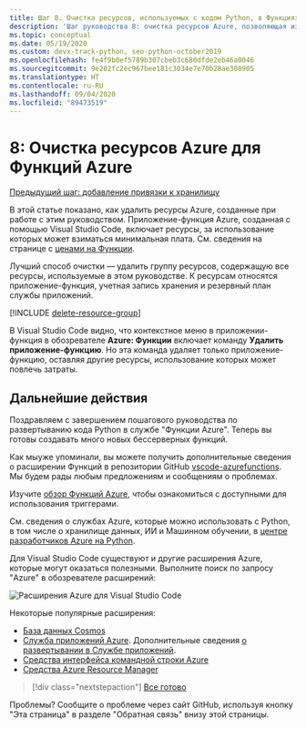 ```yaml
---
title: Шаг 8. Очистка ресурсов, используемых с кодом Python, в Функциях Azure
description: 'Шаг руководства 8: очистка ресурсов Azure, позволяющая избежать постоянных расходов.'
ms.topic: conceptual
ms.date: 05/19/2020
ms.custom: devx-track-python, seo-python-october2019
ms.openlocfilehash: fe4f9b0ef5789b307cbeb3c680dfde2eb46a0046
ms.sourcegitcommit: 9e282fc2ec967bee181c3034e7e70b28ae308905
ms.translationtype: HT
ms.contentlocale: ru-RU
ms.lasthandoff: 09/04/2020
ms.locfileid: "89473519"
---
```

# <a name="8-clean-up-azure-resources-for-azure-functions"></a>8: Очистка ресурсов Azure для Функций Azure

[Предыдущий шаг: добавление привязки к хранилищу](tutorial-vs-code-serverless-python-07.md)

В этой статье показано, как удалить ресурсы Azure, созданные при работе с этим руководством. Приложение-функция Azure, созданная с помощью Visual Studio Code, включает ресурсы, за использование которых может взиматься минимальная плата. См. сведения на странице с [ценами на Функции](https://azure.microsoft.com/pricing/details/functions/).

Лучший способ очистки — удалить группу ресурсов, содержащую все ресурсы, используемые в этом руководстве. К ресурсам относятся приложение-функция, учетная запись хранения и резервный план службы приложений.

[!INCLUDE [delete-resource-group](includes/delete-resource-group.md)]

В Visual Studio Code видно, что контекстное меню в приложении-функция в обозревателе **Azure: Функции** включает команду **Удалить приложение-функцию**. Но эта команда удаляет только приложение-функцию, оставляя другие ресурсы, использование которых может повлечь затраты.

## <a name="next-steps"></a>Дальнейшие действия

Поздравляем с завершением пошагового руководства по развертыванию кода Python в службе "Функции Azure". Теперь вы готовы создавать много новых бессерверных функций.

Как мыуже упоминали, вы можете получить дополнительные сведения о расширении Функций в репозитории GitHub [vscode-azurefunctions](https://github.com/Microsoft/vscode-azurefunctions). Мы будем рады любым предложениям и сообщениям о проблемах.

Изучите [обзор Функций Azure](/azure/azure-functions/functions-overview), чтобы ознакомиться с доступными для использования триггерами.

См. сведения о службах Azure, которые можно использовать с Python, в том числе о хранилище данных, ИИ и Машинном обучении, в [центре разработчиков Azure на Python](/azure/python/?view=azure-python).

Для Visual Studio Code существуют и другие расширения Azure, которые могут оказаться полезными. Выполните поиск по запросу "Azure" в обозревателе расширений:

![Расширения Azure для Visual Studio Code](media/tutorial-vs-code-serverless-python/azure-extensions-for-visual-studio-code.png)

Некоторые популярные расширения:

- [База данных Cosmos](https://marketplace.visualstudio.com/items?itemName=ms-azuretools.vscode-cosmosdb)
- [Служба приложений Azure](https://marketplace.visualstudio.com/items?itemName=ms-azuretools.vscode-azureappservice). Дополнительные сведения [о развертывании в Службе приложений](tutorial-deploy-app-service-on-linux-01.md).
- [Средства интерфейса командной строки Azure](https://marketplace.visualstudio.com/items?itemName=ms-vscode.azurecli)
- [Средства Azure Resource Manager](https://marketplace.visualstudio.com/items?itemName=msazurermtools.azurerm-vscode-tools)

> [!div class="nextstepaction"]
> [Все готово](https://docs.microsoft.com/python/azure/?view=azure-python)

Проблемы? Сообщите о проблеме через сайт GitHub, используя кнопку "Эта страница" в разделе "Обратная связь" внизу этой страницы.
